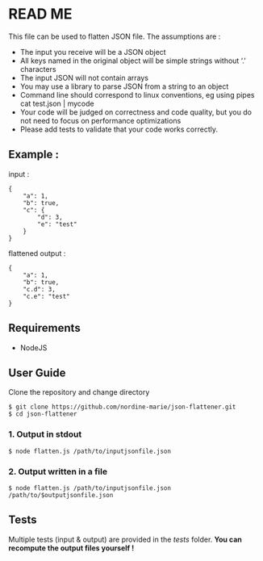 # READ ME

This file can be used to flatten JSON file.
The assumptions are :  
- The input you receive will be a JSON object
- All keys named in the original object will be simple strings without ‘.’ characters
- The input JSON will not contain arrays
- You may use a library to parse JSON from a string to an object
- Command line should correspond to linux conventions, eg using pipes cat test.json | mycode
- Your code will be judged on correctness and code quality, but you do not need to focus on performance optimizations
- Please add tests to validate that your code works correctly.  
   
## Example :

input :

```
{
    "a": 1,
    "b": true,
    "c": {
        "d": 3,
        "e": "test"
    }
}
```

flattened output :
```
{
    "a": 1,
    "b": true,
    "c.d": 3,
    "c.e": "test"
}
```

## Requirements
- NodeJS

## User Guide

Clone the repository and change directory

```
$ git clone https://github.com/nordine-marie/json-flattener.git
$ cd json-flattener
```

### 1. Output in stdout

```
$ node flatten.js /path/to/inputjsonfile.json
```


### 2. Output written in a file

```
$ node flatten.js /path/to/inputjsonfile.json /path/to/$outputjsonfile.json
```

## Tests

Multiple tests (input & output) are provided in the *tests* folder.
**You can recompute the output files yourself !**
